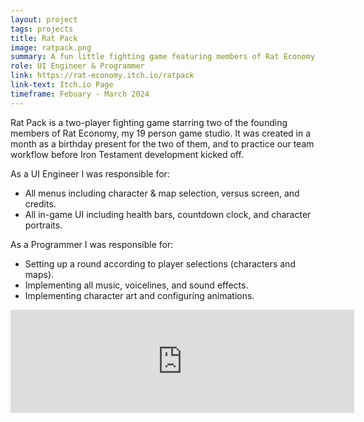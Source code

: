 ```yaml
---
layout: project
tags: projects
title: Rat Pack
image: ratpack.png
summary: A fun little fighting game featuring members of Rat Economy
role: UI Engineer & Programmer
link: https://rat-economy.itch.io/ratpack
link-text: Itch.io Page
timeframe: Febuary - March 2024
---
```

<div class = "textspace mt-8">
<p class = ""> Rat Pack is a two-player fighting game starring two of the founding members of Rat Economy, my 19 person game studio. It was created in a month as a birthday present for the two of them, and to practice our team workflow before Iron Testament development kicked off.</p>
</div>

<div class = "textspace-no-margin my-8">
<p>As a <span class = "highlight">UI Engineer</span> I was responsible for:</p>
<ul class = "list-disc ml-4">
    <li>All menus including character & map selection, versus screen, and credits.</li>
    <li>All in-game UI including health bars, countdown clock, and character portraits.</li>
</ul>
</div>

<div class = "textspace-no-margin my-8">
<p>As a <span class = "highlight">Programmer</span> I was responsible for:</p>
<ul class = "list-disc ml-4">
    <li>Setting up a round according to player selections (characters and maps).</li>
    <li>Implementing all music, voicelines, and sound effects.</li>
    <li>Implementing character art and configuring animations.</li>
</ul>
</div>

<iframe frameborder="0" src="https://itch.io/embed/2572842?border_width=0&amp;bg_color=371c18&amp;fg_color=82d6ab&amp;link_color=82d6ab" width="550" height="165" class = "rounded-2xl border border-gray-400 border-2"><a href="https://rat-economy.itch.io/ratpack">RatPack by Rat Economy</a></iframe>